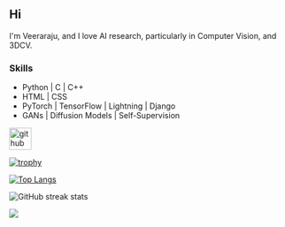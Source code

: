 ## Hi
I'm Veeraraju, and I love AI research, particularly in Computer Vision, and 3DCV.

### Skills
- Python | C | C++
- HTML | CSS
- PyTorch | TensorFlow | Lightning | Django
- GANs | Diffusion Models | Self-Supervision

[<img src='https://cdn.jsdelivr.net/npm/simple-icons@3.0.1/icons/github.svg' alt='github' height='40'>](https://github.com/Veeraraju-E)  

[![trophy](https://github-profile-trophy.vercel.app/?username=Veeraraju-E)](https://github.com/ryo-ma/github-profile-trophy)

[![Top Langs](https://github-readme-stats.vercel.app/api/top-langs/?username=Veeraraju-E)](https://github.com/anuraghazra/github-readme-stats) 

![GitHub streak stats](https://streak-stats.demolab.com/?user=Veeraraju-E&layout=compact)

[![](https://visitcount.itsvg.in/api?id=Veeraraju-E&label=Profile%20VieProws&color=0&icon=0&pretty=false)](https://visitcount.itsvg.in)
